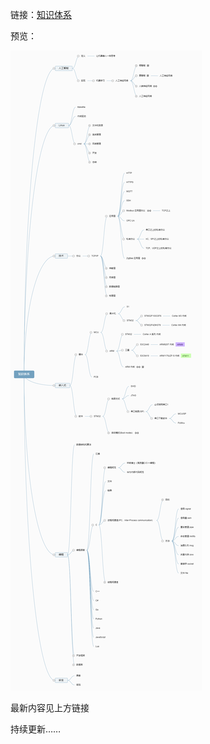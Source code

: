 链接：[知识体系](https://naotu.baidu.com/file/fd01e6e258955429c8c0432890496f5f)

预览：

![知识体系](知识体系.png)

最新内容见上方链接

持续更新……


